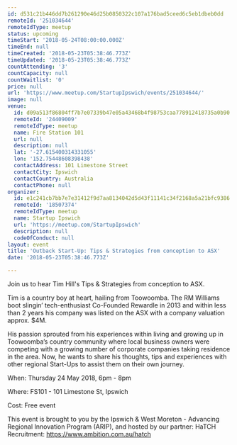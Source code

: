 ```yaml
---
id: d531c21b446dd7b261290e46d25b0850322c107a176bad5ceed6c5eb1dbeb0dd
remoteId: '251034644'
remoteIdType: meetup
status: upcoming
timeStart: '2018-05-24T08:00:00.000Z'
timeEnd: null
timeCreated: '2018-05-23T05:38:46.773Z'
timeUpdated: '2018-05-23T05:38:46.773Z'
countAttending: '3'
countCapacity: null
countWaitlist: '0'
price: null
url: 'https://www.meetup.com/StartupIpswich/events/251034644/'
image: null
venue:
  id: d09a513f86804ff7b7e07339b47e05a43468b4f98753caa778912418735a0b90
  remoteId: '24409009'
  remoteIdType: meetup
  name: Fire Station 101
  url: null
  description: null
  lat: '-27.615400314331055'
  lon: '152.75448608398438'
  contactAddress: 101 Limestone Street
  contactCity: Ipswich
  contactCountry: Australia
  contactPhone: null
organizer:
  id: e1c241cb7bb7e7e31412f9d7aa8134042d5d43f11141c34f2168a5a21bfc9386
  remoteId: '18507374'
  remoteIdType: meetup
  name: Startup Ipswich
  url: 'https://meetup.com/StartupIpswich'
  description: null
  codeOfConduct: null
layout: event
title: 'Outback Start-Up: Tips & Strategies from conception to ASX'
date: '2018-05-23T05:38:46.773Z'

---
```

<p>Join us to hear Tim Hill's Tips &amp; Strategies from conception to ASX.</p> <p>Tim is a country boy at heart, hailing from Toowoomba. The RM Williams boot slingin’ tech-enthusiast Co-Founded Rewardle in 2013 and within less than 2 years his company was listed on the ASX with a company valuation approx. $4M.</p> <p>His passion sprouted from his experiences within living and growing up in Toowoomba’s country community where local business owners were competing with a growing number of corporate companies taking residence in the area. Now, he wants to share his thoughts, tips and experiences with other regional Start-Ups to assist them on their own journey.</p> <p>When: Thursday 24 May 2018, 6pm - 8pm</p> <p>Where: FS101 - 101 Limestone St, Ipswich</p> <p>Cost: Free event</p> <p>This event is brought to you by the Ipswich &amp; West Moreton - Advancing Regional Innovation Program (ARIP), and hosted by our partner: HaTCH Recruitment: <a href="https://www.ambition.com.au/hatch" class="linkified">https://www.ambition.com.au/hatch</a></p>
